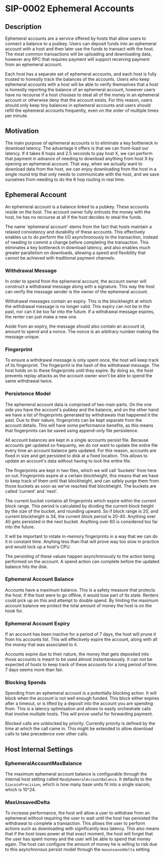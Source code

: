 # SIP-0002 Ephemeral Accounts

## Description

Ephemeral accounts are a service offered by hosts that allow users to connect a
balance to a pubkey. Users can deposit funds into an ephemeral account with a
host and then later use the funds to transact with the host. The most common
transactions will be uploading and downloading data, however any RPC that
requires payment will support receiving payment from an ephemeral account.

Each host has a separate set of ephemeral accounts, and each host is fully
trusted to honestly track the balances of the accounts. Users who keep ephemeral
accounts with a host will be able to verify themselves that a host is honestly
reporting the balance of an ephemeral account, however users have no recourse if
a host chooses to steal all of the money in an ephemeral account or otherwise
deny that the account exists. For this reason, users should only keep tiny
balances in ephemeral accounts and users should refill the ephemeral accounts
frequently, even on the order of multiple times per minute.

## Motivation

The main purpose of ephemeral accounts is to eliminate a key bottleneck in
download latency. The advantage it offers is that we can front-load our latency.
If it takes 6 hops and 2.5 seconds to pay host X, we can perform that payment in
advance of needing to download anything from host X by opening an ephemeral
account. That way, when we actually want to download data from the host, we can
enjoy downloading from the host in a single round trip that only needs to
communicate with the host, and we save ourselves from needing to do the 6 hop
routing in real time.

## Ephemeral Account

An ephemeral account is a balance linked to a pubkey. These accounts reside on
the host. The account owner fully entrusts the money with the host, he has no
recourse at all if the host decides to steal the funds.

The name 'ephemeral account' stems from the fact that hosts maintain a relaxed
consistency and durability of these accounts. This effectively enables us to do
perform the I/O asynchronously to the transaction, instead of needing to commit
a change before completing the transaction. This eliminates a key bottleneck in
download latency, and also enables much greater parallelism on downloads,
allowing a speed and flexibility that cannot be achieved with traditional
payment channels.

### Withdrawal Message

In order to spend from the ephemeral account, the account owner will construct a
withdrawal message along with a signature. This way the host can verify the
message sender is the owner of the ephemeral account.

Withdrawal messages contain an expiry. This is the blockheight at which the
withdrawal message is no longer valid. This expiry can not be in the past, nor
can it be too far into the future. If a withdrawal message expires, the renter
can just make a new one.

Aside from an expiry, the message should also contain an account id, amount to
spend and a nonce. The nonce is an arbitrary number making the message unique.

### Fingerprint

To ensure a withdrawal message is only spent once, the host will keep track of
its fingerprint. The fingerprint is the hash of the withdrawal message. The host
holds on to these fingerprints until they expire. By doing so, the host prevents
replay attacks as the account owner won't be able to spend the same withdrawal
twice.

### Persistence Model

The ephemeral account data is comprised of two main parts. On the one side you
have the account's pubkey and the balance, and on the other hand we have a list
of fingerprints generated by withdrawals that happened it the past. Due to their
nature, fingerprints can be kept separate from the account details. This will
have some performance benefits, as this means that fingerprints can be saved
using append-only file persistence.

All account balances are kept in a single accounts persist file. Because
accounts get updated so frequenty, we do not want to update the entire file
every time an account balance gets updated. For this reason, accounts are fixed
in size and get persisted to disk at a fixed location. This allows to update an
account's data without having to lock the entire file.

The fingerprints are kept in two files, which we will call 'buckets' from here
on out. Fingerprints expire at a certain blockheight, this means that we have to
keep track of them until that blockheight, and can safely purge them from those
buckets as soon as we've reached that blockheight. The buckets are called
'current' and 'next'.

The current bucket contains all fingerprints which expire within the current
block range. This period is calculated by dividing the current block height by
the size of the bucket, and rounding upward. So if block range is 20, and
current blockheight is 34, the current block period is 20-40. Anything over 40
gets persisted in the next bucket. Anything over 60 is considered too far into
the future.

It will be important to rotate in-memory fingerprints in a way that we can do it
in constant time. Anyhing less than that will prove way too slow in practice and
would lock up a host's CPU.

The persisting of these values happen asynchronously to the action being
performed on the account. A spend action can complete before the updated balance
hits the disk.

### Ephemeral Account Balance

Accounts have a maximum balance. This is a safety measure that protects the
host. If the host were to go offline, it would lose part of its state. Renters
could pick up on this and attempt to double spend. By limiting the maximum
account balance we protect the total amount of money the host is on the hook
for.

### Ephemeral Account Expiry

If an account has been inactive for a period of 7 days, the host will prune it
from his accounts list. This will effectively expire the account, along with all
the money that was associated to it.

Accounts expire due to their nature, the money that gets deposited into those
accounts is meant to be used almost instantaneously. It can not be expected of
hosts to keep track of these accounts for a long period of time. 7 days seems
more than fair.

### Blocking Spends

Spending from an ephemeral account is a potentially blocking action. It will
block when the account is not well enough funded. This block either expires
after a timeout, or is lifted by a deposit into the account you are spending
from. This is a latency optimisation and allows to easily orchestrate calls that
involve multiple hosts. This will prove useful for forwarding payment.

Blocked calls are unblocked by priority. Currently priority is defined by the
time at which the call came in. This might be extended to allow download calls
to take precedence over other calls.

## Host Internal Settings

### EphemeralAccountMaxBalance

The maximum ephemeral account balance is configurable through the internal host
setting called `MaxEphemeralAccountBalance`. It defaults to the
`SiacoinPrecision`, which is how many base units fit into a single siacoin,
which is 10^24.

### MaxUnsavedDelta

To increase performance, the host will allow a user to withdraw from an
ephemeral without requiring the user to wait until the host has persisted the
withdrawal to complete a transaction. This allows the user to perform actions
such as downloading with significantly less latency. This also means that if the
host loses power at that exact moment, the host will forget that the user has
spent money and the user will be able to spend that money again. The host can
configure the amount of money he is willing to risk due to this asynchronous
persist model through the `maxunsaveddelta` setting.